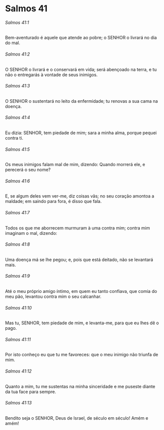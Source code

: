 # Salmos 41

###### Salmos 41:1

Bem-aventurado é aquele que atende ao pobre; o SENHOR o livrará no dia do mal.

###### Salmos 41:2

O SENHOR o livrará e o conservará em vida; será abençoado na terra, e tu não o entregarás à vontade de seus inimigos.

###### Salmos 41:3

O SENHOR o sustentará no leito da enfermidade; tu renovas a sua cama na doença.

###### Salmos 41:4

Eu dizia: SENHOR, tem piedade de mim; sara a minha alma, porque pequei contra ti.

###### Salmos 41:5

Os meus inimigos falam mal de mim, dizendo: Quando morrerá ele, e perecerá o seu nome?

###### Salmos 41:6

E, se algum deles vem ver-me, diz coisas vãs; no seu coração amontoa a maldade; em saindo para fora, é disso que fala.

###### Salmos 41:7

Todos os que me aborrecem murmuram à uma contra mim; contra mim imaginam o mal, dizendo:

###### Salmos 41:8

Uma doença má se lhe pegou; e, pois que está deitado, não se levantará mais.

###### Salmos 41:9

Até o meu próprio amigo íntimo, em quem eu tanto confiava, que comia do meu pão, levantou contra mim o seu calcanhar.

###### Salmos 41:10

Mas tu, SENHOR, tem piedade de mim, e levanta-me, para que eu lhes dê o pago.

###### Salmos 41:11

Por isto conheço eu que tu me favoreces: que o meu inimigo não triunfa de mim.

###### Salmos 41:12

Quanto a mim, tu me sustentas na minha sinceridade e me puseste diante da tua face para sempre.

###### Salmos 41:13

Bendito seja o SENHOR, Deus de Israel, de século em século! Amém e amém!

